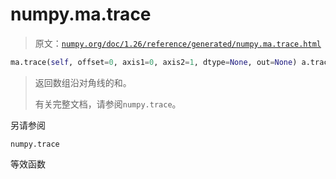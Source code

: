 # numpy.ma.trace

> 原文：[`numpy.org/doc/1.26/reference/generated/numpy.ma.trace.html`](https://numpy.org/doc/1.26/reference/generated/numpy.ma.trace.html)

```py
ma.trace(self, offset=0, axis1=0, axis2=1, dtype=None, out=None) a.trace(offset=0, axis1=0, axis2=1, dtype=None, out=None) = <numpy.ma.core._frommethod object>
```

> 返回数组沿对角线的和。
> 
> 有关完整文档，请参阅`numpy.trace`。

另请参阅

`numpy.trace`

等效函数
